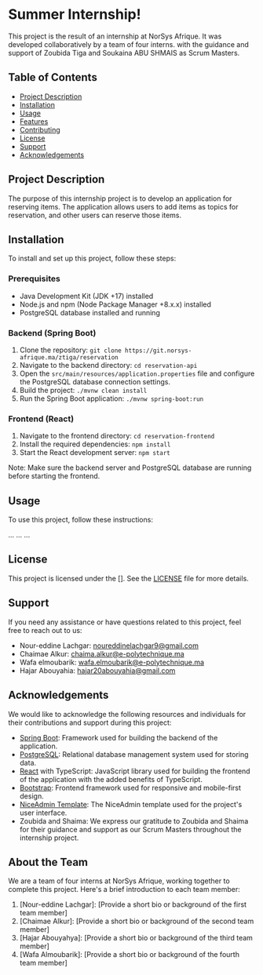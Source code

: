 # Summer Internship!

This project is the result of an internship at NorSys Afrique. It was developed collaboratively by a team of four interns. with the guidance and support of Zoubida Tiga and Soukaina ABU SHMAIS as Scrum Masters.


##  Table of Contents
-   [Project Description]()
-   [Installation]()
-   [Usage]()
-   [Features]()
-   [Contributing]()
-   [License]()
-   [Support]()
-   [Acknowledgements]()

## Project Description

The purpose of this internship project is to develop an application for reserving items. The application allows users to add items as topics for reservation, and other users can reserve those items.


## Installation

To install and set up this project, follow these steps:

### Prerequisites

-   Java Development Kit (JDK +17) installed
-   Node.js and npm (Node Package Manager +8.x.x) installed
-   PostgreSQL database installed and running

### Backend (Spring Boot)

1.  Clone the repository: `git clone https://git.norsys-afrique.ma/ztiga/reservation`
2.  Navigate to the backend directory: `cd reservation-api`
3.  Open the `src/main/resources/application.properties` file and configure the PostgreSQL database connection settings.
4.  Build the project: `./mvnw clean install`
5.  Run the Spring Boot application: `./mvnw spring-boot:run`

### Frontend (React)

1.  Navigate to the frontend directory: `cd reservation-frontend`
2.  Install the required dependencies: `npm install`
3.  Start the React development server: `npm start`

Note: Make sure the backend server and PostgreSQL database are running before starting the frontend.


## Usage

To use this project, follow these instructions:

...
...
...

## License

This project is licensed under the []. See the [LICENSE]() file for more details.

## Support
 If you need any assistance or have questions related to this project, feel free to reach out to us:
  - Nour-eddine Lachgar:  noureddinelachgar9@gmail.com 
  - Chaimae Alkur: chaima.alkur@e-polytechnique.ma 
  - Wafa elmoubarik: wafa.elmoubarik@e-polytechnique.ma
  - Hajar Abouyahia: hajar20abouyahia@gmail.com 


## Acknowledgements


We  would  like  to  acknowledge  the  following  resources  and  individuals  for  their  contributions  and  support  during  this  project: 
-  [Spring Boot](https://spring.io/projects/spring-boot): Framework used for building the backend of the application. 
- [PostgreSQL](https://www.postgresql.org/): Relational database management system used for storing data. 
- [React](https://reactjs.org/) with TypeScript: JavaScript library used for building the frontend of the application with the added benefits of TypeScript.
- [Bootstrap](https://getbootstrap.com/): Frontend framework used for responsive and mobile-first design. 
- [NiceAdmin Template](https://bootstrapmade.com/nice-admin-bootstrap-admin-html-template/): The NiceAdmin template used for the project's user interface.
-   Zoubida and Shaima: We express our gratitude to Zoubida and Shaima for their guidance and support as our Scrum Masters throughout the internship project.

## About the Team

We are a team of four interns at NorSys Afrique, working together to complete this project. Here's a brief introduction to each team member:

1.  [Nour-eddine Lachgar]: [Provide a short bio or background of the first team member]
2.  [Chaimae Alkur]: [Provide a short bio or background of the second team member]
3.  [Hajar Abouyahya]: [Provide a short bio or background of the third team member]
4.  [Wafa Almoubarik]: [Provide a short bio or background of the fourth team member]
